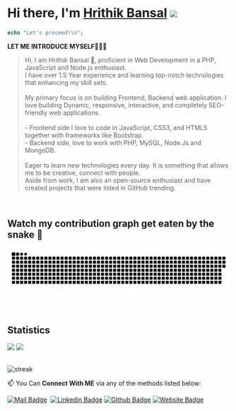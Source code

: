# Hi there,  I'm [Hrithik Bansal](https://hrithikbansal.epizy.com) <img src="https://media.giphy.com/media/hvRJCLFzcasrR4ia7z/giphy.gif" width="25px">
```php
echo "Let's proceed!\n";
```

**LET ME INTRODUCE MYSELF🧑🏻‍💻** <br>
> Hi, I am Hrithik Bansal 👋, proficient in Web Development in a PHP, JavaScript and Node.js enthusiast.
<br> I have over 1.5 Year experience and learning top-notch technologies that enhancing my skill sets.
<br><br>My primary focus is on building Frontend, Backend web application. I love building Dynamic, responsive, interactive, and completely SEO-friendly web applications. 
<br><br> - Frontend side I love to code in JavaScript, CSS3, and HTML5 together with frameworks like Bootstrap. 
<br> - Backend side, love to work with PHP, MySQL, Node.Js and MongoDB.
<br><br>Eager to learn new technologies every day. It is something that allows me to be creative, connect with people.
<br> Aside from work, I am also an open-source enthusiast and have created projects that were listed in GitHub trending.<br>

<br/>

## Watch my contribution graph get eaten by the snake 🐍
<p align="center">
  <img src="https://github.com/Hrithik1122/Hrithik1122/blob/output/github-contribution-grid-snake-dark.svg" alt="snake">
</p>

<br/>

 ## Statistics
 <div>
 <img height="180em" src="https://github-readme-stats.vercel.app/api?username=hrithik1122&show_icons=true&theme=midnight-purple&hide_border=true&&count_private=true&include_all_commits=true" />
  <img height="180em" src="https://github-readme-stats.vercel.app/api/top-langs/?username=hrithik1122&exclude_repo=KNN-Image-Classification&show_icons=true&theme=midnight-purple&hide_border=true&layout=compact&langs_count=8"/>
</div>

<br/>

![streak](https://github-readme-streak-stats.herokuapp.com/?user=hrithik1122&theme=highcontrast&hide_border=true&currStreakLabel=8e00d5&fire=fffff1&ring=8e00d7)

📫 You Can **Connect With ME** via any of the methods listed below:

[![Mail Badge](https://img.shields.io/badge/-Connectwithhrithik-c0392b?style=flat&labelColor=c0392b&logo=gmail&logoColor=white)](mailto:connectwithhrithik@gmail.com)&nbsp;
[![Linkedin Badge](https://img.shields.io/badge/-Hrithikban-blue?style=flat-square&logo=Linkedin&logoColor=white&link=https://www.linkedin.com/in/hrithikban/)](https://www.linkedin.com/in/hrithikban/)
[![Github Badge](https://img.shields.io/badge/-Hrithik1122-black?style=flat-square&logo=github&logoColor=white&link=https://github.com/hrithik1122/)](https://github.com/hrithik1122/)
[![Website Badge](https://img.shields.io/badge/-hrithikbansal.epizy.com-blue?style=flat-square&logo=google-chrome&logoColor=white&link=http://hrithikbansal.epizy.com/)](http://hrithikbansal.epizy.com/) 
